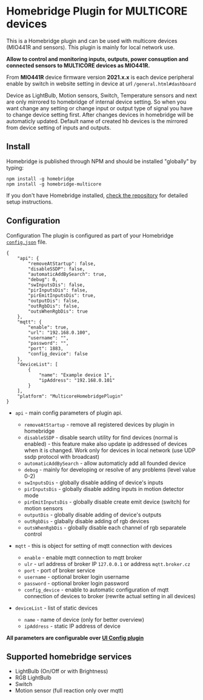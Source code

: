 # Homebridge Plugin for MULTICORE devices

This is a Homebridge plugin and can be used with multicore devices (MIO441R and sensors). This plugin is mainly for local network use.

**Allow to control and monitoring inputs, outputs, power consuption and connected sensors to MULTICORE devices as MIO441R.**

From **MIO441R** device firmware version **2021.x.x** is each device peripheral enable by switch in website setting in device at url `/general.html#dashboard`

Device as LightBulb, Motion sensors, Switch, Temperature sensors and next are only mirrored to homebridge of internal device setting. So when you want change any setting or change input or output type of signal you have to change device setting first. After changes devices in homebridge will be automaticly updated. Default name of created hb devices is the mirrored from device setting of inputs and outputs.

## Install

Homebridge is published through NPM and should be installed "globally" by typing:

```
npm install -g homebridge
npm install -g homebridge-multicore
```
If you don't have Homebridge installed, [check the repository](https://github.com/homebridge/homebridge) for detailed setup instructions.

## Configuration

Configuration
The plugin is configured as part of your Homebridge [`config.json`](./config.json) file.

```
{
    "api": {
        "removeAtStartup": false,
        "disableSSDP": false,
        "automaticAddBySearch": true,
        "debug": 0,
        "swInputsDis": false,
        "pirInputsDis": false,
        "pirEmitInputsDis": true,
        "outputDis": false,
        "outRgbDis": false,
        "outsWhenRgbDis": true
    },
    "mqtt": {
        "enable": true,
        "url": "192.168.0.100",
        "username": "",
        "password": "",
        "port": 1883,
        "config_device": false
    },
    "deviceList": [
        {
            "name": "Example device 1",
            "ipAddress": "192.168.0.101"
        }
    ],
    "platform": "MulticoreHomebridgePlugin"
}
```

* `api` - main config parameters of plugin api.
  * `removeAtStartup` - remove all registered devices by plugin in homebridge
  * `disableSSDP` - disable search utility for find devices (normal is enabled) - this feature make also update ip addressed of devices when it is changed. Work only for devices in local network (use UDP ssdp protocol with broadcast)
  * `automaticAddBySearch` - allow automaticly add all founded device
  * `debug` - mainly for developing or resolve of any problems (level value 0-2)
  * `swInputsDis` - globally disable adding of device's inputs
  * `pirInputsDis` - globally disable adding inputs in motion detector mode
  * `pirEmitInputsDis` - globally disable create emit device (switch) for motion sensors
  * `outputDis` - globally disable adding of device's outputs
  * `outRgbDis` - glabally disable adding of rgb devices
  * `outsWhenRgbDis` - globally disable each channel of rgb separatele control

* `mqtt` - this is object for setting of mqtt connection with devices
  * `enable` - enable mqtt connection to mqtt broker
  * `ulr` - url address of broker IP `127.0.0.1` or address `mqtt.broker.cz`
  * `port` - port of broker service
  * `username` - optional broker login username
  * `password` - optional broker login password
  * `config_device` - enable to automatic configuration of mqtt connection of devices to broker (rewrite actual setting in all devices)

* `deviceList` - list of static devices
  * `name` - name of device (only for better overview)
  * `ipAddress` - static IP address of device

**All parameters are configurable over [UI Config plugin](https://www.npmjs.com/package/homebridge-config-ui-x)**

## Supported homebridge services

* LightBulb (On/Off or with Brightness)
* RGB LightBulb
* Switch
* Motion sensor (full reaction only over mqtt)

